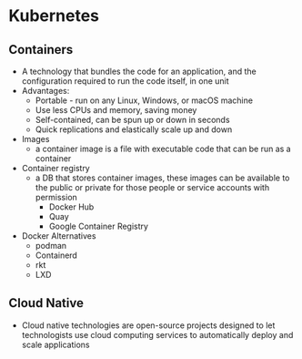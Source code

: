 # Kubernetes

## Containers
* A technology that bundles the code for an application, and the configuration required to run the code itself, in one unit
* Advantages:
  * Portable - run on any Linux, Windows, or macOS machine
  * Use less CPUs and memory, saving money
  * Self-contained, can be spun up or down in seconds
  * Quick replications and elastically scale up and down
* Images
  * a container image is a file with executable code that can be run as a container
* Container registry
  * a DB that stores container images, these images can be available to the public or private for those people or service accounts with permission
    * Docker Hub
    * Quay
    * Google Container Registry
* Docker Alternatives
  * podman
  * Containerd
  * rkt
  * LXD

## Cloud Native
* Cloud native technologies are open-source projects designed to let technologists use cloud computing services to automatically deploy and scale applications